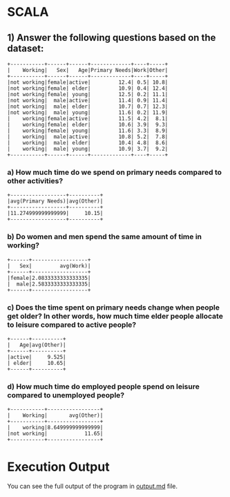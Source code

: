 # SCALA
## 1) Answer the following questions based on the dataset:

```
+-----------+------+------+-------------+----+-----+
|    Working|   Sex|   Age|Primary Needs|Work|Other|
+-----------+------+------+-------------+----+-----+
|not working|female|active|         12.4| 0.5| 10.8|
|not working|female| elder|         10.9| 0.4| 12.4|
|not working|female| young|         12.5| 0.2| 11.1|
|not working|  male|active|         11.4| 0.9| 11.4|
|not working|  male| elder|         10.7| 0.7| 12.3|
|not working|  male| young|         11.6| 0.2| 11.9|
|    working|female|active|         11.5| 4.2|  8.1|
|    working|female| elder|         10.6| 3.9|  9.3|
|    working|female| young|         11.6| 3.3|  8.9|
|    working|  male|active|         10.8| 5.2|  7.8|
|    working|  male| elder|         10.4| 4.8|  8.6|
|    working|  male| young|         10.9| 3.7|  9.2|
+-----------+------+------+-------------+----+-----+
```

### a) How much time do we spend on primary needs compared to other activities?
```
+------------------+----------+
|avg(Primary Needs)|avg(Other)|
+------------------+----------+
|11.274999999999999|     10.15|
+------------------+----------+
```

### b) Do women and men spend the same amount of time in working?

```
+------+------------------+
|   Sex|         avg(Work)|
+------+------------------+
|female|2.0833333333333335|
|  male|2.5833333333333335|
+------+------------------+
```

### c) Does the time spent on primary needs change when people get older? In other words, how much time elder people allocate to leisure compared to active people?
```
+------+----------+
|   Age|avg(Other)|
+------+----------+
|active|     9.525|
| elder|     10.65|
+------+----------+
```
### d) How much time do employed people spend on leisure compared to unemployed people?

```
+-----------+-----------------+
|    Working|       avg(Other)|
+-----------+-----------------+
|    working|8.649999999999999|
|not working|            11.65|
+-----------+-----------------+
```

# Execution Output

You can see the full output of the program in [output.md](output.md) file.
